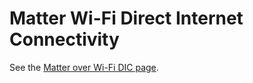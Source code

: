 # Matter Wi-Fi Direct Internet Connectivity

See the [Matter over Wi-Fi DIC page](/matter/<docspace-docleaf-version>/matter-wifi-dic).